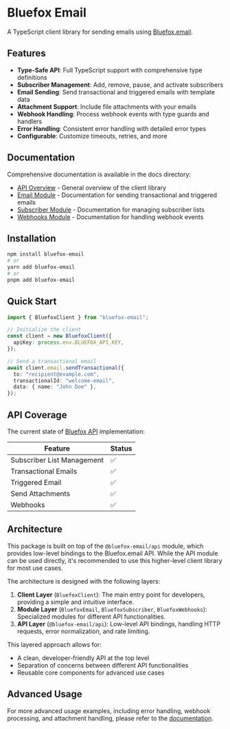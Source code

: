 # Bluefox Email

A TypeScript client library for sending emails using [Bluefox.email](https://bluefox.email).

## Features

- **Type-Safe API**: Full TypeScript support with comprehensive type definitions
- **Subscriber Management**: Add, remove, pause, and activate subscribers
- **Email Sending**: Send transactional and triggered emails with template data
- **Attachment Support**: Include file attachments with your emails
- **Webhook Handling**: Process webhook events with type guards and handlers
- **Error Handling**: Consistent error handling with detailed error types
- **Configurable**: Customize timeouts, retries, and more

## Documentation

Comprehensive documentation is available in the docs directory:

- [API Overview](./docs/api.md) - General overview of the client library
- [Email Module](./docs/email.md) - Documentation for sending transactional and triggered emails
- [Subscriber Module](./docs/subscriber.md) - Documentation for managing subscriber lists
- [Webhooks Module](./docs/webhooks.md) - Documentation for handling webhook events

## Installation

```bash
npm install bluefox-email
# or
yarn add bluefox-email
# or
pnpm add bluefox-email
```

## Quick Start

```typescript
import { BluefoxClient } from "bluefox-email";

// Initialize the client
const client = new BluefoxClient({
  apiKey: process.env.BLUEFOX_API_KEY,
});

// Send a transactional email
await client.email.sendTransactional({
  to: "recipient@example.com",
  transactionalId: "welcome-email",
  data: { name: "John Doe" },
});
```

## API Coverage

The current state of [Bluefox API](https://bluefox.email/docs/api/) implementation:

| Feature                    | Status |
| -------------------------- | ------ |
| Subscriber List Management | ✅     |
| Transactional Emails       | ✅     |
| Triggered Email            | ✅     |
| Send Attachments           | ✅     |
| Webhooks                   | ✅     |

## Architecture

This package is built on top of the `@bluefox-email/api` module, which provides low-level bindings to the Bluefox.email API. While the API module can be used directly, it's recommended to use this higher-level client library for most use cases.

The architecture is designed with the following layers:

1. **Client Layer** (`BluefoxClient`): The main entry point for developers, providing a simple and intuitive interface.
2. **Module Layer** (`BluefoxEmail`, `BluefoxSubscriber`, `BluefoxWebhooks`): Specialized modules for different API functionalities.
3. **API Layer** (`@bluefox-email/api`): Low-level API bindings, handling HTTP requests, error normalization, and rate limiting.

This layered approach allows for:

- A clean, developer-friendly API at the top level
- Separation of concerns between different API functionalities
- Reusable core components for advanced use cases

## Advanced Usage

For more advanced usage examples, including error handling, webhook processing, and attachment handling, please refer to the [documentation](./docs/api.md).
